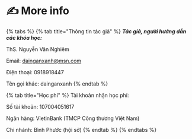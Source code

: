 # ✍ More info

{% tabs %}
{% tab title="Thông tin tác giả" %}
_**Tác giả, người hướng dẫn các khóa học:**_

ThS. Nguyễn Văn Nghiêm

Email: dainganxanh@msn.com

Điện thoại: 0918918447

Tên gọi khác: dainganxanh
{% endtab %}

{% tab title="Học phí" %}
Tài khoản nhận học phí:

Số tài khoản: 107004051617&#x20;

Ngân hàng: VietinBank (TMCP Công thương Việt Nam)&#x20;

Chi nhánh: Bình Phước (hội sở)
{% endtab %}
{% endtabs %}



